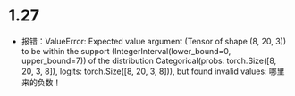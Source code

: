 # 1.27
- 报错：ValueError: Expected value argument (Tensor of shape (8, 20, 3)) to be within the support (IntegerInterval(lower_bound=0, upper_bound=7)) of the distribution Categorical(probs: torch.Size([8, 20, 3, 8]), logits: torch.Size([8, 20, 3, 8])), but found invalid values:
哪里来的负数！